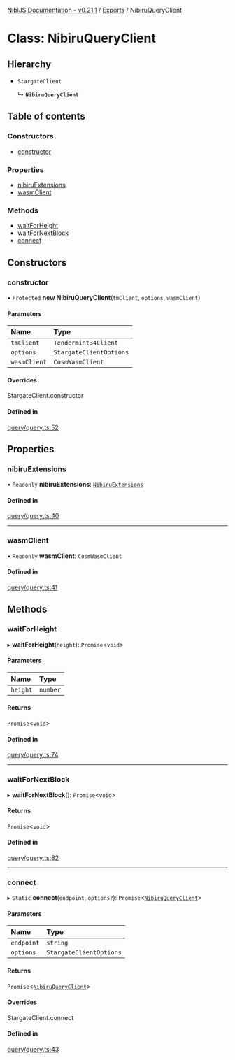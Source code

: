 [NibiJS Documentation - v0.21.1](../intro.md) / [Exports](../modules.md) / NibiruQueryClient

# Class: NibiruQueryClient

## Hierarchy

- `StargateClient`

  ↳ **`NibiruQueryClient`**

## Table of contents

### Constructors

- [constructor](NibiruQueryClient.md#constructor)

### Properties

- [nibiruExtensions](NibiruQueryClient.md#nibiruextensions)
- [wasmClient](NibiruQueryClient.md#wasmclient)

### Methods

- [waitForHeight](NibiruQueryClient.md#waitforheight)
- [waitForNextBlock](NibiruQueryClient.md#waitfornextblock)
- [connect](NibiruQueryClient.md#connect)

## Constructors

### constructor

• `Protected` **new NibiruQueryClient**(`tmClient`, `options`, `wasmClient`)

#### Parameters

| Name         | Type                    |
| :----------- | :---------------------- |
| `tmClient`   | `Tendermint34Client`    |
| `options`    | `StargateClientOptions` |
| `wasmClient` | `CosmWasmClient`        |

#### Overrides

StargateClient.constructor

#### Defined in

[query/query.ts:52](https://github.com/NibiruChain/ts-sdk/blob/552089e/packages/nibijs/src/query/query.ts#L52)

## Properties

### nibiruExtensions

• `Readonly` **nibiruExtensions**: [`NibiruExtensions`](../modules.md#nibiruextensions)

#### Defined in

[query/query.ts:40](https://github.com/NibiruChain/ts-sdk/blob/552089e/packages/nibijs/src/query/query.ts#L40)

---

### wasmClient

• `Readonly` **wasmClient**: `CosmWasmClient`

#### Defined in

[query/query.ts:41](https://github.com/NibiruChain/ts-sdk/blob/552089e/packages/nibijs/src/query/query.ts#L41)

## Methods

### waitForHeight

▸ **waitForHeight**(`height`): `Promise`<`void`\>

#### Parameters

| Name     | Type     |
| :------- | :------- |
| `height` | `number` |

#### Returns

`Promise`<`void`\>

#### Defined in

[query/query.ts:74](https://github.com/NibiruChain/ts-sdk/blob/552089e/packages/nibijs/src/query/query.ts#L74)

---

### waitForNextBlock

▸ **waitForNextBlock**(): `Promise`<`void`\>

#### Returns

`Promise`<`void`\>

#### Defined in

[query/query.ts:82](https://github.com/NibiruChain/ts-sdk/blob/552089e/packages/nibijs/src/query/query.ts#L82)

---

### connect

▸ `Static` **connect**(`endpoint`, `options?`): `Promise`<[`NibiruQueryClient`](NibiruQueryClient.md)\>

#### Parameters

| Name       | Type                    |
| :--------- | :---------------------- |
| `endpoint` | `string`                |
| `options`  | `StargateClientOptions` |

#### Returns

`Promise`<[`NibiruQueryClient`](NibiruQueryClient.md)\>

#### Overrides

StargateClient.connect

#### Defined in

[query/query.ts:43](https://github.com/NibiruChain/ts-sdk/blob/552089e/packages/nibijs/src/query/query.ts#L43)
